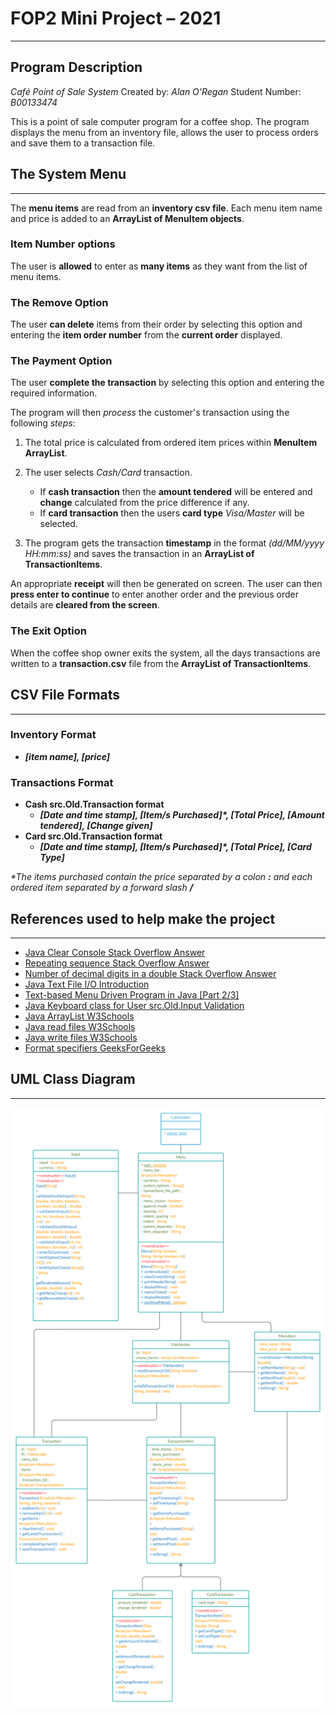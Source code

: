 # FOP2 Mini Project – 2021

***

## Program Description

*Café Point of Sale System*
Created by: *Alan O'Regan*
Student Number: *B00133474*

This is a point of sale computer program for a coffee shop.
The program displays the menu from an inventory file, allows the user to process orders and save them to a transaction file.

## The System Menu

***

The **menu items** are read from an **inventory csv file**.
Each menu item name and price is added to an **ArrayList of MenuItem objects**.

### Item Number options

The user is **allowed** to enter as **many items** as they want from the list of menu items.

### The Remove Option

The user **can delete** items from their order by selecting this option and entering the **item order number** from the **current order** displayed.

### The Payment Option

The user **complete the transaction** by selecting this option and entering the required information.

The program will then *process* the customer's transaction using the following *steps*:

1. The total price is calculated from ordered item prices within **MenuItem ArrayList**.
2. The user selects *Cash/Card* transaction.
   - If **cash transaction** then the **amount tendered** will be entered and **change** calculated from the price difference if any.
   - If **card transaction** then the users **card type** *Visa/Master* will be selected.

3. The program gets the transaction **timestamp** in the format *(dd/MM/yyyy HH:mm:ss)* and saves the transaction in an **ArrayList of TransactionItems**.

An appropriate **receipt** will then be generated on screen.
The user can then **press enter to continue** to enter another order and the previous order details are **cleared from the screen**.

### The Exit Option

When the coffee shop owner exits the system, all the days transactions are written to a **transaction.csv** file from the **ArrayList of TransactionItems**.

## CSV File Formats

***

### Inventory Format

- ***[item name], [price]***

### Transactions Format

- **Cash src.Old.Transaction format**
  - ***[Date and time stamp], [Item/s Purchased]\*, [Total Price], [Amount tendered], [Change given]***
- **Card src.Old.Transaction format**
  - ***[Date and time stamp], [Item/s Purchased]\*, [Total Price], [Card Type]***

*\*The items purchased contain the price separated by a colon **:** and each ordered item separated by a forward slash **/***

## References used to help make the project

***

- [Java Clear Console Stack Overflow Answer](https://stackoverflow.com/a/38365871)
- [Repeating sequence Stack Overflow Answer](https://stackoverflow.com/a/49656610)
- [Number of decimal digits in a double Stack Overflow Answer](https://stackoverflow.com/a/6264613)
- [Java Text File I/O Introduction](https://www.youtube.com/watch?v=yO_ctH4mEk4)
- [Text-based Menu Driven Program in Java [Part 2/3]](https://www.youtube.com/watch?v=lcWV7hLYByk)
- [Java Keyboard class for User src.Old.Input Validation](https://www.youtube.com/watch?v=Vs2ZR7-LJO0)
- [Java ArrayList W3Schools](https://www.w3schools.com/java/java_arraylist.asp)
- [Java read files W3Schools](https://www.w3schools.com/java/java_files_read.asp)
- [Java write files W3Schools](https://www.w3schools.com/java/java_files_create.asp)
- [Format specifiers GeeksForGeeks](https://www.geeksforgeeks.org/format-specifiers-in-java/)

## UML Class Diagram

***

![Mini Project UML Class Diagram](images/Mini%20Project%20UML%20Class%20Diagram.png)
